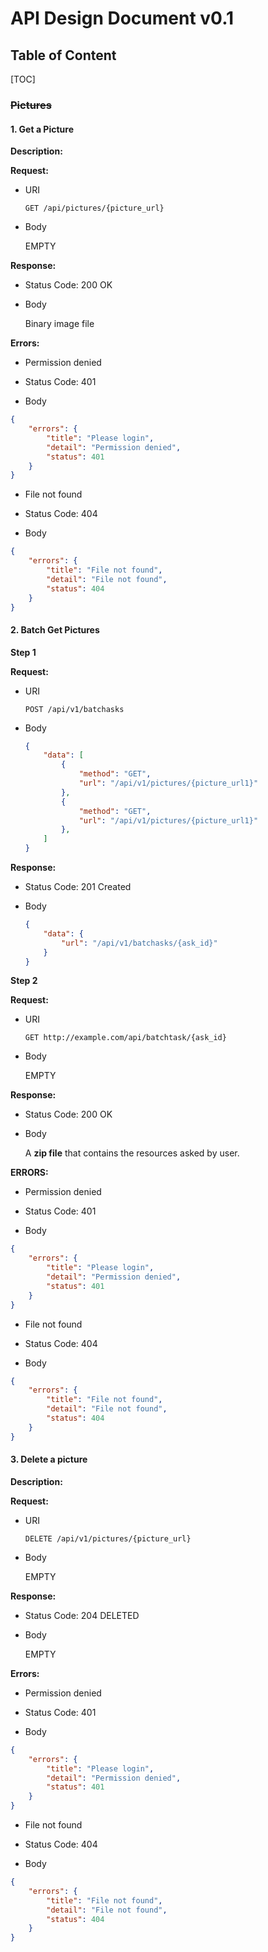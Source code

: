 # API Design Document v0.1

## Table of Content
[TOC]

### ~~Pictures~~

####  1. Get a Picture

**Description:**

**Request:**

- URI

  ```http
  GET /api/pictures/{picture_url}
  ```


- Body

  EMPTY


**Response:**

- Status Code:  200 OK

- Body

  Binary image file

**Errors:**

- Permission denied

- Status Code: 401
- Body
```JSON
{
    "errors": {
        "title": "Please login",
        "detail": "Permission denied",
        "status": 401
    }
}
```

- File not found

- Status Code: 404

- Body

```Json
{
    "errors": {
        "title": "File not found",
        "detail": "File not found",
        "status": 404
    }
}
```

####  2. Batch Get Pictures

**Step 1**

**Request:**

- URI

  ```http
  POST /api/v1/batchasks
  ```


- Body

  ```Json
  {
      "data": [
          {
              "method": "GET",
              "url": "/api/v1/pictures/{picture_url1}"
          },
          {
              "method": "GET",
              "url": "/api/v1/pictures/{picture_url1}"
          },
      ]    
  }
  ```


**Response:**

- Status Code: 201 Created

- Body

  ```Json
  {
      "data": {
          "url": "/api/v1/batchasks/{ask_id}"
      }
  }
  ```

**Step 2**

**Request:**

- URI

  ```http
  GET http://example.com/api/batchtask/{ask_id}
  ```

- Body

  EMPTY

**Response:**

- Status Code: 200 OK

- Body

  A **zip file** that contains the resources asked by user.

**ERRORS:**
- Permission denied

- Status Code: 401
- Body
```JSON
{
    "errors": {
        "title": "Please login",
        "detail": "Permission denied",
        "status": 401
    }
}
```

- File not found

- Status Code: 404

- Body

```Json
{
    "errors": {
        "title": "File not found",
        "detail": "File not found",
        "status": 404
    }
}
```

####  3. Delete a picture

**Description:**

**Request:**

- URI

  ```http
  DELETE /api/v1/pictures/{picture_url}
  ```


- Body

  EMPTY


**Response:**

- Status Code: 204 DELETED

- Body

  EMPTY

**Errors:**

- Permission denied

- Status Code: 401
- Body
```JSON
{
    "errors": {
        "title": "Please login",
        "detail": "Permission denied",
        "status": 401
    }
}
```

- File not found

- Status Code: 404

- Body

```Json
{
    "errors": {
        "title": "File not found",
        "detail": "File not found",
        "status": 404
    }
}
```
